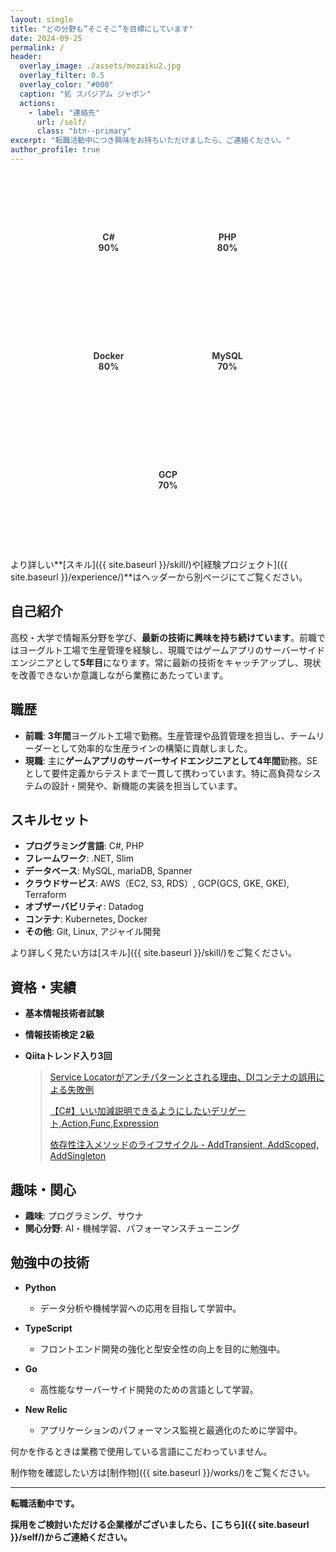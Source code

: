 ```yaml
---
layout: single
title: "どの分野も”そこそこ”を目標にしています"
date: 2024-09-25
permalink: /
header:
  overlay_image: ./assets/mozaiku2.jpg
  overlay_filter: 0.5
  overlay_color: "#000"
  caption: "処 スパジアム ジャポン"
  actions:
    - label: "連絡先"
      url: /self/
      class: "btn--primary"
excerpt: "転職活動中につき興味をお持ちいただけましたら、ご連絡ください。"
author_profile: true
---
```

<!-- Chart.js CDNの追加 -->
<script src="https://cdn.jsdelivr.net/npm/chart.js"></script>

<!-- スキルグラフのコンテナ -->
<div style="display: flex; flex-wrap: wrap; justify-content: center; gap: 20px; margin: 40px 0;">

  <!-- スキル1: C# -->
  <div style="width: 150px; height: 150px; position: relative; padding: 10px;">
    <canvas id="skillChart1"></canvas>
    <div style="position: absolute; top: 50%; left: 50%; transform: translate(-50%, -50%); text-align: center; font-weight: bold; color: #333;">
      C#<br>90%
    </div>
  </div>
  
  <!-- スキル2: PHP -->
  <div style="width: 150px; height: 150px; position: relative; padding: 10px;">
    <canvas id="skillChart2"></canvas>
    <div style="position: absolute; top: 50%; left: 50%; transform: translate(-50%, -50%); text-align: center; font-weight: bold; color: #333;">
      PHP<br>80%
    </div>
  </div>
  
  <!-- スキル3: Docker -->
  <div style="width: 150px; height: 150px; position: relative; padding: 10px;">
    <canvas id="skillChart3"></canvas>
    <div style="position: absolute; top: 50%; left: 50%; transform: translate(-50%, -50%); text-align: center; font-weight: bold; color: #333;">
      Docker<br>80%
    </div>
  </div>
  
  <!-- スキル4: MySQL -->
  <div style="width: 150px; height: 150px; position: relative; padding: 10px;">
    <canvas id="skillChart4"></canvas>
    <div style="position: absolute; top: 50%; left: 50%; transform: translate(-50%, -50%); text-align: center; font-weight: bold; color: #333;">
      MySQL<br>70%
    </div>
  </div>
  
  <!-- スキル5: GCP -->
  <div style="width: 150px; height: 150px; position: relative; padding: 10px;">
    <canvas id="skillChart5"></canvas>
    <div style="position: absolute; top: 50%; left: 50%; transform: translate(-50%, -50%); text-align: center; font-weight: bold; color: #333;">
      GCP<br>70%
    </div>
  </div>
  
</div>

<!-- スクリプトでチャートを初期化 -->
<script>
  document.addEventListener("DOMContentLoaded", function() {
    // スキル1: C#
    var ctx1 = document.getElementById('skillChart1').getContext('2d');
    var skillChart1 = new Chart(ctx1, {
      type: 'doughnut',
      data: {
        labels: ['レベル感', '未使用'],
        datasets: [{
          data: [90, 10],
          backgroundColor: ['#4A90E2', '#E0E0E0'], // C#のブランドカラー
          borderWidth: 0
        }]
      },
      options: {
        cutout: '70%',
        responsive: true,
        maintainAspectRatio: false,
        plugins: {
          legend: { display: false }
        }
      }
    });

    // スキル2: PHP
    var ctx2 = document.getElementById('skillChart2').getContext('2d');
    var skillChart2 = new Chart(ctx2, {
      type: 'doughnut',
      data: {
        labels: ['レベル感', '未使用'],
        datasets: [{
          data: [80, 20],
          backgroundColor: ['#F7DF1E', '#E0E0E0'], // PHPのブランドカラー
          borderWidth: 0
        }]
      },
      options: {
        cutout: '70%',
        responsive: true,
        maintainAspectRatio: false,
        plugins: {
          legend: { display: false }
        }
      }
    });

    // スキル3: Docker
    var ctx3 = document.getElementById('skillChart3').getContext('2d');
    var skillChart3 = new Chart(ctx3, {
      type: 'doughnut',
      data: {
        labels: ['レベル感', '未使用'],
        datasets: [{
          data: [80, 20],
          backgroundColor: ['#0db7ed', '#E0E0E0'], // Dockerのブランドカラー
          borderWidth: 0
        }]
      },
      options: {
        cutout: '70%',
        responsive: true,
        maintainAspectRatio: false,
        plugins: {
          legend: { display: false }
        }
      }
    });

    // スキル4: MySQL
    var ctx4 = document.getElementById('skillChart4').getContext('2d');
    var skillChart4 = new Chart(ctx4, {
      type: 'doughnut',
      data: {
        labels: ['レベル感', '未使用'],
        datasets: [{
          data: [70, 30],
          backgroundColor: ['#00758F', '#E0E0E0'], // MySQLのブランドカラー
          borderWidth: 0
        }]
      },
      options: {
        cutout: '70%',
        responsive: true,
        maintainAspectRatio: false,
        plugins: {
          legend: { display: false }
        }
      }
    });

    // スキル5: GCP
    var ctx5 = document.getElementById('skillChart5').getContext('2d');
    var skillChart5 = new Chart(ctx5, {
      type: 'doughnut',
      data: {
        labels: ['レベル感', '未使用'],
        datasets: [{
          data: [70, 30],
          backgroundColor: ['#4285F4', '#E0E0E0'], // GCPのブランドカラー
          borderWidth: 0
        }]
      },
      options: {
        cutout: '70%',
        responsive: true,
        maintainAspectRatio: false,
        plugins: {
          legend: { display: false }
        }
      }
    });
  });
</script>

より詳しい**[スキル]({{ site.baseurl }}/skill/)や[経験プロジェクト]({{ site.baseurl }}/experience/)**はヘッダーから別ページにてご覧ください。

## 自己紹介

高校・大学で情報系分野を学び、**最新の技術に興味を持ち続けています**。前職ではヨーグルト工場で生産管理を経験し、現職ではゲームアプリのサーバーサイドエンジニアとして**5年目**になります。常に最新の技術をキャッチアップし、現状を改善できないか意識しながら業務にあたっています。

## 職歴

- **前職**: **3年間**ヨーグルト工場で勤務。生産管理や品質管理を担当し、チームリーダーとして効率的な生産ラインの構築に貢献しました。
- **現職**: 主に**ゲームアプリのサーバーサイドエンジニアとして4年間**勤務。SEとして要件定義からテストまで一貫して携わっています。特に高負荷なシステムの設計・開発や、新機能の実装を担当しています。

## スキルセット

- **プログラミング言語**: C#, PHP
- **フレームワーク**: .NET, Slim
- **データベース**: MySQL, mariaDB, Spanner
- **クラウドサービス**: AWS（EC2, S3, RDS）, GCP(GCS, GKE, GKE), Terraform
- **オブザーバビリティ**: Datadog
- **コンテナ**: Kubernetes, Docker
- **その他**: Git, Linux, アジャイル開発

より詳しく見たい方は[スキル]({{ site.baseurl }}/skill/)をご覧ください。

## 資格・実績

- **基本情報技術者試験** 
- **情報技術検定 2級**
- **Qiitaトレンド入り3回**　

  > [Service Locatorがアンチパターンとされる理由、DIコンテナの誤用による失敗例](https://qiita.com/simoyama2323/items/f94f738d933a143f470e)
  >
  > [【C#】いい加減説明できるようにしたいデリゲート,Action,Func,Expression](https://qiita.com/simoyama2323/items/11ec93a130c07e23de68)
  >
  > [依存性注入メソッドのライフサイクル - AddTransient, AddScoped, AddSingleton](https://qiita.com/simoyama2323/items/0e082bd1582df9b33180)


## 趣味・関心

- **趣味**: プログラミング、サウナ
- **関心分野**: AI・機械学習、パフォーマンスチューニング

## 勉強中の技術

- **Python**
  - データ分析や機械学習への応用を目指して学習中。
  
- **TypeScript**
  - フロントエンド開発の強化と型安全性の向上を目的に勉強中。
  
- **Go**
  - 高性能なサーバーサイド開発のための言語として学習。
  
- **New Relic**
  - アプリケーションのパフォーマンス監視と最適化のために学習中。

何かを作るときは業務で使用している言語にこだわっていません。

制作物を確認したい方は[制作物]({{ site.baseurl }}/works/)をご覧ください。

---

**転職活動中です。**

**採用をご検討いただける企業様がございましたら、[こちら]({{ site.baseurl }}/self/)からご連絡ください。**